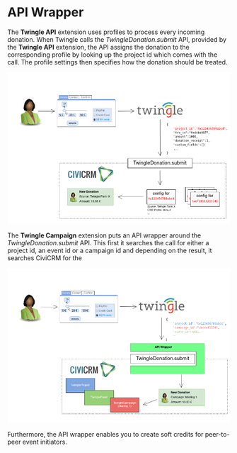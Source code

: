 # API Wrapper

The **Twingle API** extension uses profiles to process every incoming donation. When Twingle calls the
*TwingleDonation.submit* API, provided by the **Twingle API** extension, the API assigns the donation to the
corresponding profile by looking up the project id which comes with the call. The profile settings then specifies how
the donation should be treated.

![TwingleDonation.submit](../images/TwingleDonation.submit.png)

The **Twingle Campaign** extension puts an API wrapper around the *TwingleDonation.submit* API. This first it searches
the call for either a project id, an event id or a campaign id and depending on the result, it searches CiviCRM for the

![API Wrapper](../images/API_Wrapper.png)

Furthermore, the API wrapper enables you to create soft credits for peer-to-peer event initiators.